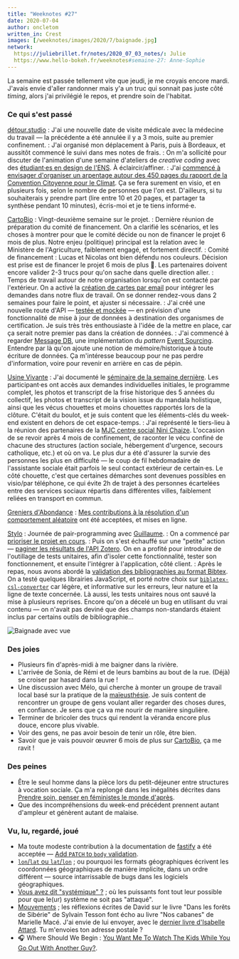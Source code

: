 ```yaml
---
title: "Weeknotes #27"
date: 2020-07-04
author: oncletom
written_in: Crest
images: [/weeknotes/images/2020/7/baignade.jpg]
network:
  https://juliebrillet.fr/notes/2020_07_03_notes/: Julie
  https://www.hello-bokeh.fr/weeknotes#semaine-27: Anne-Sophie
---
```


La semaine est passée tellement vite que jeudi, je me croyais encore mardi.
J'avais envie d'aller randonner mais y'a un truc qui sonnait pas juste côté _timing_,
alors j'ai privilégié le repos, et prendre soin de l'habitat.

<!--more-->

### Ce qui s'est passé

[détour.studio]
: J'ai une nouvelle date de visite médicale avec la médecine du travail
  — la précédente a été annulée il y a 3 mois, suite au premier confinement.
: J'ai organisé mon déplacement à Paris, puis à Bordeaux, et aussitôt commencé le suivi dans mes notes de frais.
: On m'a sollicité pour discuter de l'animation d'une semaine d'ateliers de _creative coding_
  avec des [étudiant·es en design de l'ENS](https://ens-paris-saclay.fr/etudes/diplome-ens-paris-saclay/masters/design).
  À éclaircir/affiner.
: J'ai [commencé à envisager d'organiser un arpentage autour des 450 pages du
  rapport de la Convention Citoyenne pour le Climat](https://masto.oncletom.io/@thomas/104439816275993462).
  Ça se fera surement en visio, et en plusieurs fois, selon le nombre de personnes que l'on est.
  D'ailleurs, si tu souhaiterais y prendre part (lire entre 10 et 20 pages, et partager ta synthèse pendant 10 minutes),
  écris-moi et je te tiens informé·e.

[CartoBio]
: Vingt-deuxième semaine sur le projet.
: Dernière réunion de préparation du comité de financement.
  On a clarifié les scénarios, et les choses à montrer pour que le comité décide
  ou non de financer le projet 6 mois de plus. Notre enjeu (politique) principal est
  la relation avec le Ministère de l'Agriculture, faiblement engagé, et fortement directif.
: Comité de financement : Lucas et Nicolas ont bien défendu nos couleurs.
  Décision est prise est de financer le projet 6 mois de plus 🍾.
  Les partenaires doivent encore valider 2-3 trucs pour qu'on sache dans quelle direction aller.
: Temps de travail autour de notre organisation lorsqu'on est contacté par l'extérieur.
  On a activé la [création de cartes par email](https://help.trello.com/article/809-creating-cards-by-email)
  pour intégrer les demandes dans notre flux de travail. On se donner rendez-vous dans 2 semaines pour faire le point,
  et ajuster si nécessaire.
: J'ai créé une nouvelle route d'API — [testée et mockée](https://jestjs.io/docs/en/mock-functions) —
  en prévision d'une fonctionnalité de mise à jour de données à destination des organismes de certification.
  Je suis très très enthousiaste à l'idée de la mettre en place, car ça serait notre premier pas
  dans la création de données.
: J'ai commencé à regarder [Message DB](http://docs.eventide-project.org/user-guide/message-db/), une implémentation
  du _pattern_ [Event Sourcing](https://martinfowler.com/eaaDev/EventSourcing.html).
  Entendre par là qu'on ajoute une notion de mémoire/historique à toute écriture de données.
  Ça m'intéresse beaucoup pour ne pas perdre d'information, voire pour revenir
  en arrière en cas de pépin.


[Usine Vivante]
: J'ai documenté le [séminaire de la semaine dernière](/weeknotes/26/).
  Les participant·es ont accès aux demandes individuelles initiales, le programme complet,
  les photos et transcript de la frise historique des 5 années du collectif,
  les photos et transcript de la vision issue du mandala holistique,
  ainsi que les vécus chouettes et moins chouettes rapportés lors de la clôture.
  C'était du boulot, et je suis content que les éléments-clés du week-end existent
  en dehors de cet espace-temps.
: J'ai représenté le tiers-lieu à la réunion des partenaires de la [MJC centre social Nini Chaize](https://www.mjcninichaize.org/).
  L'occasion de se revoir après 4 mois de confinement, de raconter le vécu confiné
  de chacune des structures (action sociale, hébergement d'urgence, secours catholique, etc.)
  et où on va.
  Le plus dur a été d'assurer la survie des personnes les plus en difficulté —
  le coup de fil hebdomadaire de l'assistante sociale était parfois le seul contact extérieur de certain·es.
  Le côté chouette, c'est que certaines démarches sont devenues possibles en visio/par téléphone, ce qui évite 2h de trajet
  à des personnes écartelées entre des services sociaux répartis dans différentes villes, faiblement reliées en transport en commun.


[Greniers d'Abondance]
: [Mes contributions à la résolution d'un comportement aléatoire](https://framagit.org/lga/crater-ui/-/merge_requests/21)
  ont été acceptées, et mises en ligne.

[Stylo]
: Journée de pair-programming avec [Guillaume].
: On a commencé par [prioriser le projet en cours](https://github.com/EcrituresNumeriques/stylo/projects/3).
: Puis on s'est échauffé sur une "petite" action — [paginer les résultats de l'API Zotero](https://github.com/EcrituresNumeriques/stylo/issues/41).
  On en a profité pour introduire de l'outillage de tests unitaires, afin d'isoler cette fonctionnalité,
  tester son fonctionnement, et ensuite l'intégrer à l'application, côté client.
: Après le repas, nous avons abordé la [validation des bibliographies au format Bibtex](https://github.com/EcrituresNumeriques/stylo/issues/187).
  On a testé quelques librairies JavaScript, et porté notre choix sur [`biblatex-csl-converter`](https://www.npmjs.com/package/biblatex-csl-converter)
  car légère, et informative sur les erreurs, leur nature et la ligne de texte concernée.
  Là aussi, les tests unitaires nous ont sauvé la mise à plusieurs reprises.
  Encore qu'on a décelé un bug en utilisant du vrai contenu — on n'avait pas deviné que des champs non-standards étaient inclus
  par certains outils de bibliographie…

![](/weeknotes/images/2020/7/baignade.jpg "Baignade avec vue")


### Des joies

- Plusieurs fin d'après-midi à me baigner dans la rivière.
- L'arrivée de Sonia, de Rémi et de leurs bambins au bout de la rue.
  (Déjà) se croiser par hasard dans la rue !
- Une discussion avec Mélo, qui cherche à monter un groupe de travail local
  basé sur la pratique de la [maïeusthésie](https://www.maieusthesie.com/chemin_decouverte_maieusthesie/maieusth_4.htm).
  Je suis content de rencontrer un groupe de gens voulant aller regarder des choses dures, en confiance.
  Je sens que ça va me nourir de manière singulière.
- Terminer de bricoler des trucs qui rendent la véranda encore plus douce, encore plus vivable.
- Voir des gens, ne pas avoir besoin de tenir un rôle, être bien.
- Savoir que je vais pouvoir œuvrer 6 mois de plus sur [CartoBio], ça me ravit !


### Des peines

- Être le seul homme dans la pièce lors du petit-déjeuner entre structures à vocation sociale.
  Ça m'a replongé dans les inégalités décrites dans [Prendre soin, penser en féministes le monde d'après](https://www.arteradio.com/son/61664127/prendre_soin_penser_en_feministes_le_monde_d_apres_26).
- Que des incompréhensions du week-end précédent prennent autant d'ampleur
  et génèrent autant de malaise.

### Vu, lu, regardé, joué

- Ma toute modeste contribution à la documentation de [fastify](https://www.fastify.io/) a été acceptée —
  [Add `PATCH` to `body` validation](https://github.com/fastify/fastify/pull/2351).
- [`lon`/`lat` ou `lat`/`lon`](https://macwright.org/lonlat/) ; ou pourquoi les formats géographiques écrivent les coordonnées géographiques de manière implicite, dans un ordre différent —
  source intarrissable de bugs dans les logiciels géographiques.
- [Vous avez dit "systémique" ?](https://www.monde-diplomatique.fr/2020/07/HALIMI/61987) ; où les puissants font tout leur possible pour que le(ur) système ne soit pas "attaqué".
- [Mouvements](https://larlet.fr/david/2020/06/18/) ; les réflexions écrites de David sur le livre "Dans les forêts de Sibérie" de Sylvain Tesson
  font écho au livre "Nos cabanes" de Marielle Macé. J'ai envie de lui envoyer, avec le
  [dernier livre d'Isabelle Attard](https://larlet.fr/david/2020/07/03/#anarchisme).
  Tu m'envoies ton adresse postale ?
- 🎧 Where Should We Begin : [You Want Me To Watch The Kids While You Go Out With Another Guy?](https://whereshouldwebegin.estherperel.com/episodes/s4-episode1).

[détour.studio]: /
[Stylo]: https://github.com/EcrituresNumeriques/stylo
[Jardins Nourriciers]: https://www.lesjardinsnourriciers.com/
[CartoBio]: https://cartobio.org/
[Usine Vivante]: https://www.usinevivante.org
[Apprendre à développer une cartographie web]: https://github.com/sofiaboulaarab/carto_recherche
[Revue Hybrid]: https://www.puv-editions.fr/collections/hybrid.html
[paged.js]: https://www.pagedjs.org/
[Greniers d'Abondance]: https://resiliencealimentaire.org/

[Noémie]: https://noemiegirard.co
[Sofia]: https://twitter.com/sofiaboulaarab
[Mélina]: http://melinacoaching.com/
[Anne-Sophie]: https://hello-bokeh.fr
[Guillaume]: https://www.yuzutech.fr/
[Claire]: https://www.lassembleuse.fr/
[Antoine]: https://www.quaternum.net/
[Alexandre]: https://apollonet.fr/
